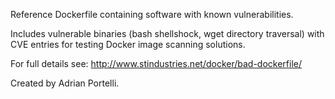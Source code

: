 Reference Dockerfile containing software with known vulnerabilities.

Includes vulnerable binaries (bash shellshock, wget directory traversal) with
CVE entries for testing Docker image scanning solutions.

For full details see: http://www.stindustries.net/docker/bad-dockerfile/

Created by Adrian Portelli.
